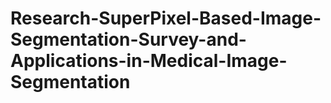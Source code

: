 # Research-SuperPixel-Based-Image-Segmentation-Survey-and-Applications-in-Medical-Image-Segmentation